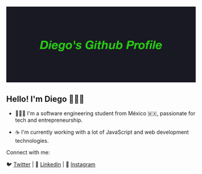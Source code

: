 ![banner](https://raw.githubusercontent.com/deficts/deficts/master/Banner.png)

## Hello! I'm Diego 🙋🏽‍♂️

- 👨🏽‍💻 I'm a software engineering student from México 🇲🇽, passionate for tech and entrepreneurship.

- ☕️ I'm currently working with a lot of JavaScript and web development technologies.

Connect with me:

🐦 [Twitter](https://twitter.com/deficts) | 🧳 [Linkedin](https://www.linkedin.com/in/deficts/) | 📸 [Instagram](https://www.instagram.com/deficts/)
